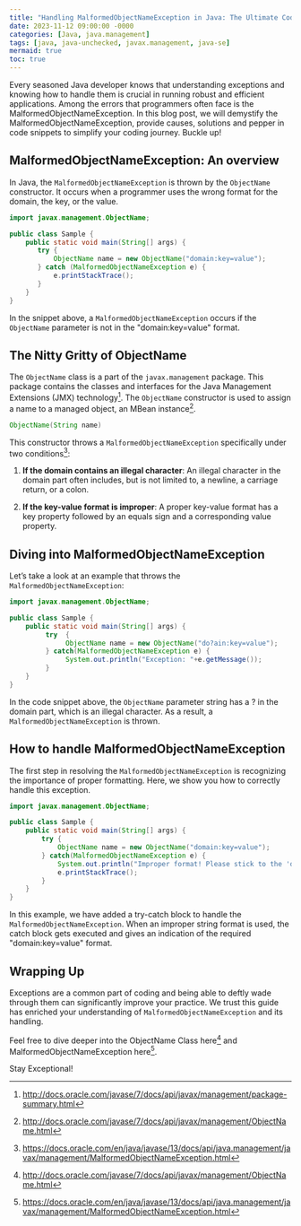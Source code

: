 ```yaml
---
title: "Handling MalformedObjectNameException in Java: The Ultimate Coders' Guide!"
date: 2023-11-12 09:00:00 -0000
categories: [Java, java.management]
tags: [java, java-unchecked, javax.management, java-se]
mermaid: true
toc: true
---
```



Every seasoned Java developer knows that understanding exceptions and knowing how to handle them is crucial in running robust and efficient applications. Among the errors that programmers often face is the MalformedObjectNameException. In this blog post, we will demystify the MalformedObjectNameException, provide causes, solutions and pepper in code snippets to simplify your coding journey. Buckle up!

## MalformedObjectNameException: An overview

In Java, the `MalformedObjectNameException` is thrown by the `ObjectName` constructor. It occurs when a programmer uses the wrong format for the domain, the key, or the value. 

```java
import javax.management.ObjectName;

public class Sample {
    public static void main(String[] args) {
       try {
           ObjectName name = new ObjectName("domain:key=value");
       } catch (MalformedObjectNameException e) {
           e.printStackTrace();
       }
    }
}
```
In the snippet above, a `MalformedObjectNameException` occurs if the `ObjectName` parameter is not in the "domain:key=value" format.

## The Nitty Gritty of ObjectName

The `ObjectName` class is a part of the `javax.management` package. This package contains the classes and interfaces for the Java Management Extensions (JMX) technology[^1^]. The `ObjectName` constructor is used to assign a name to a managed object, an MBean instance[^2^]. 

```java
ObjectName(String name)
```
This constructor throws a `MalformedObjectNameException` specifically under two conditions[^3^]:

1. **If the domain contains an illegal character**: An illegal character in the domain part often includes, but is not limited to, a newline, a carriage return, or a colon. 

2. **If the key-value format is improper**: A proper key-value format has a key property followed by an equals sign and a corresponding value property. 

## Diving into MalformedObjectNameException

Let’s take a look at an example that throws the `MalformedObjectNameException`:

```java
import javax.management.ObjectName;

public class Sample {
    public static void main(String[] args) {
         try  {
              ObjectName name = new ObjectName("do?ain:key=value");
         } catch(MalformedObjectNameException e) {
              System.out.println("Exception: "+e.getMessage());
         }
    }
}
```
In the code snippet above, the `ObjectName` parameter string has a ? in the domain part, which is an illegal character. As a result, a `MalformedObjectNameException` is thrown.

## How to handle MalformedObjectNameException

The first step in resolving the `MalformedObjectNameException` is recognizing the importance of proper formatting. Here, we show you how to correctly handle this exception.

```java
import javax.management.ObjectName;

public class Sample {
    public static void main(String[] args) {
        try {
            ObjectName name = new ObjectName("domain:key=value");
        } catch(MalformedObjectNameException e) {
            System.out.println("Improper format! Please stick to the 'domain:key=value' format.");
            e.printStackTrace();
        }
    }
}
```
In this example, we have added a try-catch block to handle the `MalformedObjectNameException`. When an improper string format is used, the catch block gets executed and gives an indication of the required "domain:key=value" format.

## Wrapping Up

Exceptions are a common part of coding and being able to deftly wade through them can significantly improve your practice. We trust this guide has enriched your understanding of `MalformedObjectNameException` and its handling.

Feel free to dive deeper into the ObjectName Class here[^4^] and MalformedObjectNameException here[^5^].

Stay Exceptional!

[^1^]: http://docs.oracle.com/javase/7/docs/api/javax/management/package-summary.html
[^2^]: http://docs.oracle.com/javase/7/docs/api/javax/management/ObjectName.html
[^3^]: https://docs.oracle.com/en/java/javase/13/docs/api/java.management/javax/management/MalformedObjectNameException.html
[^4^]: http://docs.oracle.com/javase/7/docs/api/javax/management/ObjectName.html
[^5^]: https://docs.oracle.com/en/java/javase/13/docs/api/java.management/javax/management/MalformedObjectNameException.html